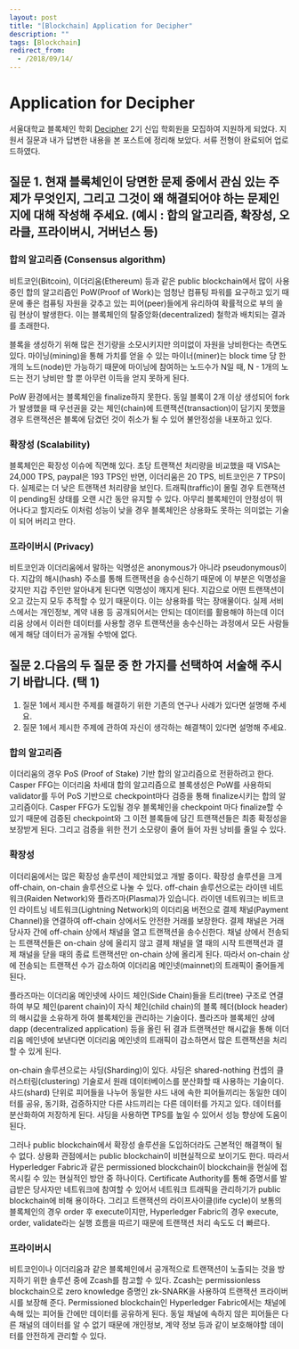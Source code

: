 ```yaml
---
layout: post
title: "[Blockchain] Application for Decipher"
description: ""
tags: [Blockchain]
redirect_from:
  - /2018/09/14/
---
```


# Application for Decipher

서울대학교 블록체인 학회 [Decipher](https://medium.com/decipher-media) 2기 신입 학회원을 모집하여 지원하게 되었다. 지원서 질문과 내가 답변한 내용을 본 포스트에 정리해 보았다. 서류 전형이 완료되어 업로드하였다.

## 질문 1. 현재 블록체인이 당면한 문제 중에서 관심 있는 주제가 무엇인지, 그리고 그것이 왜 해결되어야 하는 문제인지에 대해 작성해 주세요. (예시 : 합의 알고리즘, 확장성, 오라클, 프라이버시, 거버넌스 등)

### 합의 알고리즘 (Consensus algorithm)

비트코인(Bitcoin), 이더리움(Ethereum) 등과 같은 public blockchain에서 많이 사용 중인 합의 알고리즘인 PoW(Proof of Work)는 엄청난 컴퓨팅 파워를 요구하고 있기 때문에 좋은 컴퓨팅 자원을 갖추고 있는 피어(peer)들에게 유리하여 확률적으로 부의 쏠림 현상이 발생한다. 이는 블록체인의 탈중앙화(decentralized) 철학과 배치되는 결과를 초래한다.

블록을 생성하기 위해 많은 전기량을 소모시키지만 의미없이 자원을 낭비한다는 측면도 있다. 마이닝(mining)을 통해 가치를 얻을 수 있는 마이너(miner)는 block time 당 한 개의 노드(node)만 가능하기 때문에 마이닝에 참여하는 노드수가 N일 때, N - 1개의 노드는 전기 낭비만 할 뿐 아무런 이득을 얻지 못하게 된다.

PoW 환경에서는 블록체인을 finalize하지 못한다. 동일 블록이 2개 이상 생성되어 fork가 발생했을 때 우선권을 갖는 체인(chain)에 트랜잭션(transaction)이 담기지 못했을 경우 트랜잭션은 블록에 담겼던 것이 취소가 될 수 있어 불안정성을 내포하고 있다.

### 확장성 (Scalability)

블록체인은 확장성 이슈에 직면해 있다. 초당 트랜잭션 처리량을 비교했을 때 VISA는 24,000 TPS, paypal은 193 TPS인 반면, 이더리움은 20 TPS, 비트코인은 7 TPS이다. 실제로는 더 낮은 트랜잭션 처리량을 보인다. 트래픽(traffic)이 몰릴 경우 트랜잭션이 pending된 상태를 오랜 시간 동안 유지할 수 있다. 아무리 블록체인이 안정성이 뛰어나다고 할지라도 이처럼 성능이 낮을 경우 블록체인은 상용화도 못하는 의미없는 기술이 되어 버리고 만다.

### 프라이버시 (Privacy)

비트코인과 이더리움에서 말하는 익명성은 anonymous가 아니라 pseudonymous이다. 지갑의 해시(hash) 주소를 통해 트랜잭션을 송수신하기 때문에 이 부분은 익명성을 갖지만 지갑 주인만 알아내게 된다면 익명성이 깨지게 된다. 지갑으로 어떤 트랜잭션이 오고 갔는지 모두 추적할 수 있기 때문이다. 이는 상용화를 막는 장애물이다. 실제 서비스에서는 개인정보, 계약 내용 등 공개되어서는 안되는 데이터를 활용해야 하는데 이더리움 상에서 이러한 데이터를 사용할 경우 트랜잭션을 송수신하는 과정에서 모든 사람들에게 해당 데이터가 공개될 수밖에 없다.

## 질문 2.다음의 두 질문 중 한 가지를 선택하여 서술해 주시기 바랍니다. (택 1)

1. 질문 1에서 제시한 주제를 해결하기 위한 기존의 연구나 사례가 있다면 설명해 주세요.
2. 질문 1에서 제시한 주제에 관하여 자신이 생각하는 해결책이 있다면 설명해 주세요.

### 합의 알고리즘

이더리움의 경우 PoS (Proof of Stake) 기반 합의 알고리즘으로 전환하려고 한다. Casper FFG는 이더리움 차세대 합의 알고리즘으로 블록생성은 PoW를 사용하되 validator를 두어 PoS 기반으로 checkpoint마다 검증을 통해 finalize시키는 합의 알고리즘이다. Casper FFG가 도입될 경우 블록체인을 checkpoint 마다 finalize할 수 있기 때문에 검증된 checkpoint와 그 이전 블록들에 담긴 트랜잭션들은 최종 확정성을 보장받게 된다. 그리고 검증을 위한 전기 소모량이 줄어 들어 자원 낭비를 줄일 수 있다.

### 확장성

이더리움에서는 많은 확장성 솔루션이 제안되었고 개발 중이다. 확장성 솔루션을 크게 off-chain, on-chain 솔루션으로 나눌 수 있다. off-chain 솔루션으로는 라이덴 네트워크(Raiden Network)와 플라즈마(Plasma)가 있습니다. 라이덴 네트워크는 비트코인 라이트닝 네트워크(Lightning Network)의 이더리움 버전으로 결제 채널(Payment Channel)을 연결하여 off-chain 상에서도 안전한 거래를 보장한다. 결제 채널은 거래 당사자 간에 off-chain 상에서 채널을 열고 트랜잭션을 송수신한다. 채널 상에서 전송되는 트랜잭션들은 on-chain 상에 올리지 않고 결제 채널을 열 때의 시작 트랜잭션과 결제 채널을 닫을 때의 종료 트랜잭션만 on-chain 상에 올리게 된다. 따라서 on-chain 상에 전송되는 트랜잭션 수가 감소하여 이더리움 메인넷(mainnet)의 트래픽이 줄어들게 된다.

플라즈마는 이더리움 메인넷에 사이드 체인(Side Chain)들을 트리(tree) 구조로 연결하여 부모 체인(parent chain)이 자식 체인(child chain)의 블록 헤더(block header)의 해시값을 소유하게 하여 블록체인을 관리하는 기술이다. 플라즈마 블록체인 상에 dapp (decentralized application) 등을 올린 뒤 결과 트랜잭션만 해시값을 통해 이더리움 메인넷에 보낸다면 이더리움 메인넷의 트래픽이 감소하면서 많은 트랜잭션을 처리할 수 있게 된다.

on-chain 솔루션으로는 샤딩(Sharding)이 있다. 샤딩은 shared-nothing 컨셉의 클러스터링(clustering) 기술로서 원래 데이터베이스를 분산화할 때 사용하는 기술이다. 샤드(shard) 단위로 피어들을 나누어 동일한 샤드 내에 속한 피어들끼리는 동일한 데이터를 공유, 동기화, 검증하지만 다른 샤드끼리는 다른 데이터를 가지고 있다. 데이터를 분산화하여 저장하게 된다. 샤딩을 사용하면 TPS를 높일 수 있어서 성능 향상에 도움이 된다.

그러나 public blockchain에서 확장성 솔루션을 도입하더라도 근본적인 해결책이 될 수 없다. 상용화 관점에서는 public blockchain이 비현실적으로 보이기도 한다. 따라서 Hyperledger Fabric과 같은 permissioned blockchain이 blockchain을 현실에 접목시킬 수 있는 현실적인 방안 중 하나이다. Certificate Authority를 통해 증명서를 발급받은 당사자만 네트워크에 참여할 수 있어서 네트워크 트래픽을 관리하기가 public blockchain에 비해 용이하다. 그리고 트랜잭션의 라이프사이클(life cycle)이 보통의 블록체인의 경우 order 후 execute이지만, Hyperledger Fabric의 경우 execute, order, validate라는 실행 흐름을 따르기 때문에 트랜잭션 처리 속도도 더 빠르다.

### 프라이버시

비트코인이나 이더리움과 같은 블록체인에서 공개적으로 트랜잭션이 노출되는 것을 방지하기 위한 솔루션 중에 Zcash를 참고할 수 있다. Zcash는 permissionless blockchain으로 zero knowledge 증명인 zk-SNARK을 사용하여 트랜잭션 프라이버시를 보장해 준다. Permissioned blockchain인 Hyperledger Fabric에서는 채널에 속해 있는 피어들 간에만 데이터를 공유하게 된다. 동일 채널에 속하지 않은 피어들은 다른 채널의 데이터를 알 수 없기 때문에 개인정보, 계약 정보 등과 같이 보호해야할 데이터를 안전하게 관리할 수 있다.
